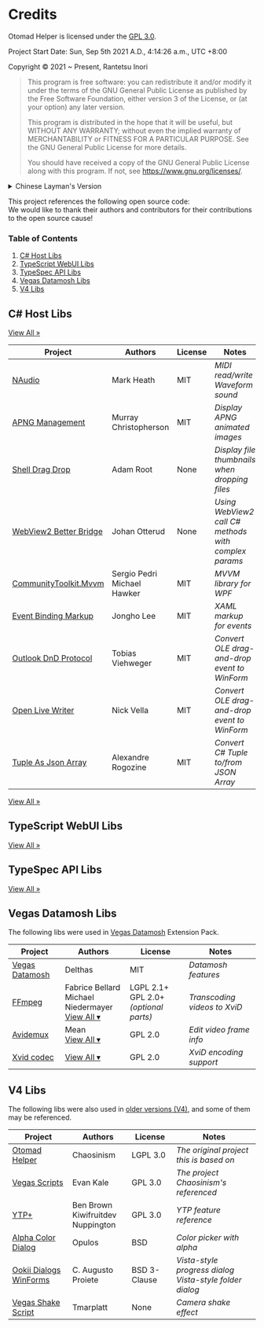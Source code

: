 # Credits

Otomad Helper is licensed under the [GPL 3.0](LICENSE.md).

Project Start Date: Sun, Sep 5th 2021 A.D., 4:14:26 a.m., UTC +8:00

Copyright © 2021 ~ Present, Rantetsu Inori

> This program is free software: you can redistribute it and/or modify it under the terms of the GNU General Public License as published by the Free Software Foundation, either version 3 of the License, or (at your option) any later version.
>
> This program is distributed in the hope that it will be useful, but WITHOUT ANY WARRANTY; without even the implied warranty of MERCHANTABILITY or FITNESS FOR A PARTICULAR PURPOSE. See the GNU General Public License for more details.
>
> You should have received a copy of the GNU General Public License along with this program. If not, see <https://www.gnu.org/licenses/>.

<p>
<details>
<summary>Chinese Layman's Version</summary>

> 本程序是一个自由的软件，你可以重新分发它，可以魔改它，但要遵守 GPL 3.0 版本或者后续其它版本。
>
> 我们希望本程序是有用的，但是我们不保证它能用，不保证它好用，我们不提供任何保证。
>
> 更多请见 GPL 全文，如果理解不了，找人话版看看：<https://zhuanlan.zhihu.com/p/185628074>
>
> 按道理你在得到本软件时，应该已经得到了一份 GPL，如果你没找到，写信给自由软件基金会 (FSF)：\
> 51 Franklin Street, Fifth Floor, Boston, MA 02110-1301, USA.
>
> 要是嫌运费或漫游费太贵就点击这里吧：<https://www.gnu.org/licenses/>
</details>
</p>

This project references the following open source code:\
We would like to thank their authors and contributors for their contributions to the open source cause!

### Table of Contents

1. [C# Host Libs](#c-host-libs)
1. [TypeScript WebUI Libs](#typescript-webui-libs)
1. [TypeSpec API Libs](#typespec-api-libs)
1. [Vegas Datamosh Libs](#vegas-datamosh-libs)
1. [V4 Libs](#v4-libs)

## C# Host Libs

[View All »](CREDITS.gen.md#c-host-libs)

Project | Authors | License | Notes
---- | ---- | ---- | ----
[NAudio](https://github.com/naudio/NAudio) | Mark Heath | MIT | *MIDI read/write<br>Waveform sound*
[APNG Management](https://github.com/murrple-1/APNGManagement) | Murray Christopherson | MIT | *Display APNG animated images*
[Shell Drag Drop](https://github.com/Starli0n/ShellDragDrop) | Adam Root | None | *Display file thumbnails when dropping files*
[WebView2 Better Bridge](https://github.com/johot/WebView2-better-bridge) | Johan Otterud | None | *Using WebView2 call C# methods with complex params*
[CommunityToolkit.Mvvm](https://github.com/CommunityToolkit/dotnet) | Sergio Pedri<br>Michael Hawker | MIT | *MVVM library for WPF*
[Event Binding Markup](https://github.com/JonghoL/EventBindingMarkup) | Jongho Lee | MIT | *XAML markup for events*
[Outlook DnD Protocol](https://github.com/yasoonOfficial/outlook-dndprotocol) | Tobias Viehweger | MIT | *Convert OLE drag-and-drop event to WinForm*
[Open Live Writer](https://github.com/OpenLiveWriter/OpenLiveWriter) | Nick Vella | MIT | *Convert OLE drag-and-drop event to WinForm*
[Tuple As Json Array](https://github.com/arogozine/TupleAsJsonArray) | Alexandre Rogozine | MIT | *Convert C# Tuple to/from JSON Array*

[View All »](CREDITS.gen.md#c-host-libs)

## TypeScript WebUI Libs

[View All »](CREDITS.gen.md#typescript-webui-libs)

## TypeSpec API Libs

[View All »](CREDITS.gen.md#typespec-api-libs)

## Vegas Datamosh Libs

The following libs were used in [Vegas Datamosh](https://github.com/delthas/vegas-datamosh) Extension Pack.

Project | Authors | License | Notes
---- | ---- | ---- | ----
[Vegas Datamosh](https://github.com/delthas/vegas-datamosh) | Delthas | MIT | *Datamosh features*
[FFmpeg](https://github.com/FFmpeg/FFmpeg) | Fabrice Bellard<br>Michael Niedermayer<br>[View All ▾](https://github.com/FFmpeg/FFmpeg/blob/master/MAINTAINERS) | LGPL 2.1+<br>GPL 2.0+ *(optional parts)* | *Transcoding videos to XviD*
[Avidemux](https://github.com/mean00/avidemux2) | Mean<br>[View All ▾](https://github.com/mean00/avidemux2/blob/master/AUTHORS) | GPL 2.0 | *Edit video frame info*
[Xvid codec](http://websvn.xvid.org/) | [View All ▾](http://websvn.xvid.org/cvs/viewvc.cgi/trunk/xvidcore/AUTHORS?view=co) | GPL 2.0 | *XviD encoding support*

## V4 Libs

The following libs were also used in [older versions (V4)](https://github.com/otomad/OtomadHelper/tree/winform), and some of them may be referenced.

Project | Authors | License | Notes
---- | ---- | ---- | ----
[Otomad Helper](https://github.com/Chaosinism/vegas_scripts) | Chaosinism | LGPL 3.0 | *The original project this is based on*
[Vegas Scripts](https://github.com/evankale/VegasScripts) | Evan Kale | GPL 3.0 | *The project Chaosinism's referenced*
[YTP+](https://github.com/YTP-Plus) | Ben Brown<br>Kiwifruitdev<br>Nuppington | GPL 3.0 | *YTP feature reference*
[Alpha Color Dialog](https://sourceforge.net/projects/alpha-color-dialog/) | Opulos | BSD | *Color picker with alpha*
[Ookii Dialogs WinForms](https://github.com/ookii-dialogs/ookii-dialogs-winforms) | C. Augusto Proiete | BSD 3-Clause | *Vista-style progress dialog<br>Vista-style folder dialog*
[Vegas Shake Script](https://github.com/tmarplatt/VegasScripts) | Tmarplatt | None | *Camera shake effect*
